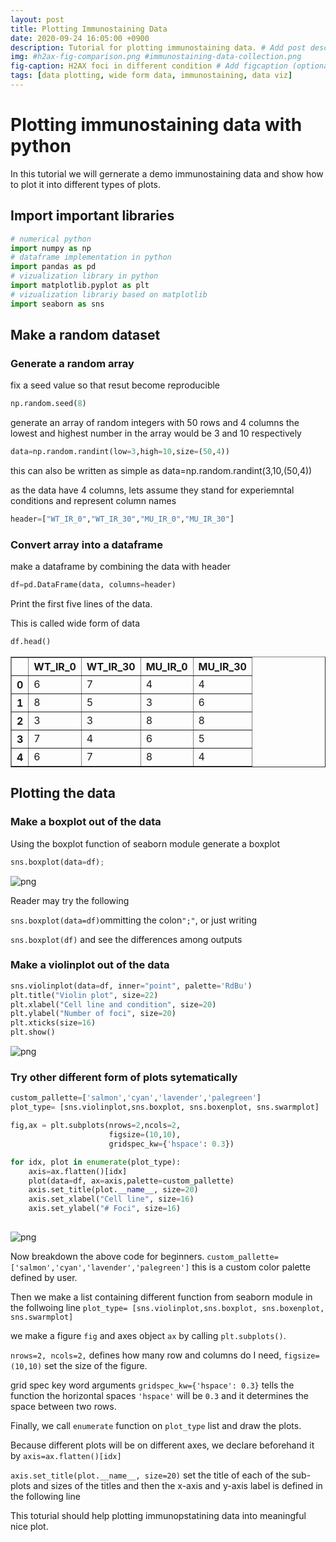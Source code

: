 ```yaml
---
layout: post
title: Plotting Immunostaining Data
date: 2020-09-24 16:05:00 +0900
description: Tutorial for plotting immunostaining data. # Add post description (optional)
img: #h2ax-fig-comparison.png #immunostaining-data-collection.png
fig-caption: H2AX foci in different condition # Add figcaption (optional)
tags: [data plotting, wide form data, immunostaining, data viz]
---
```

# Plotting immunostaining data with python
In this tutorial we will gernerate a demo immunostaining data and show how to plot it into different types of plots.

## Import important libraries


```python
# numerical python
import numpy as np
# dataframe implementation in python
import pandas as pd
# vizualization library in python
import matplotlib.pyplot as plt
# vizualization librariy based on matplotlib
import seaborn as sns
```

## Make a random dataset

### Generate a random array

fix a seed value so that resut become reproducible


```python
np.random.seed(8)
```

generate an array of random integers with 50 rows and 4 columns
the lowest and highest number in the array would be 3 and 10 respectively


```python
data=np.random.randint(low=3,high=10,size=(50,4))
```

this can also be written as simple as 
data=np.random.randint(3,10,(50,4))

as the data have 4 columns, lets assume they stand for
experiemntal conditions and represent column names


```python
header=["WT_IR_0","WT_IR_30","MU_IR_0","MU_IR_30"]
```

### Convert array into a dataframe
make a dataframe by combining the data with header


```python
df=pd.DataFrame(data, columns=header)
```

Print the first five lines of the data.

This is called wide form of data


```python
df.head()
```




<div>
<style scoped>
    .dataframe tbody tr th:only-of-type {
        vertical-align: middle;
    }

    .dataframe tbody tr th {
        vertical-align: top;
    }

    .dataframe thead th {
        text-align: right;
    }
</style>
<table border="1" class="dataframe">
  <thead>
    <tr style="text-align: right;">
      <th></th>
      <th>WT_IR_0</th>
      <th>WT_IR_30</th>
      <th>MU_IR_0</th>
      <th>MU_IR_30</th>
    </tr>
  </thead>
  <tbody>
    <tr>
      <th>0</th>
      <td>6</td>
      <td>7</td>
      <td>4</td>
      <td>4</td>
    </tr>
    <tr>
      <th>1</th>
      <td>8</td>
      <td>5</td>
      <td>3</td>
      <td>6</td>
    </tr>
    <tr>
      <th>2</th>
      <td>3</td>
      <td>3</td>
      <td>8</td>
      <td>8</td>
    </tr>
    <tr>
      <th>3</th>
      <td>7</td>
      <td>4</td>
      <td>6</td>
      <td>5</td>
    </tr>
    <tr>
      <th>4</th>
      <td>6</td>
      <td>7</td>
      <td>8</td>
      <td>4</td>
    </tr>
  </tbody>
</table>
</div>



## Plotting the data

### Make a boxplot out of the data
Using the boxplot function of seaborn module generate a boxplot



```python
sns.boxplot(data=df);
```


![png](simple_boxplot_wide_form.png)


Reader may try the following

`sns.boxplot(data=df)`ommitting the colon`";"`, or just writing 

`sns.boxplot(df)` and see the differences among outputs

### Make a violinplot out of  the data


```python
sns.violinplot(data=df, inner="point", palette='RdBu')
plt.title("Violin plot", size=22)
plt.xlabel("Cell line and condition", size=20)
plt.ylabel("Number of foci", size=20)
plt.xticks(size=16)
plt.show()
```


![png](violinplot_wide_form.png)


### Try other different form of plots sytematically


```python
custom_pallette=['salmon','cyan','lavender','palegreen']
plot_type= [sns.violinplot,sns.boxplot, sns.boxenplot, sns.swarmplot] 

fig,ax = plt.subplots(nrows=2,ncols=2, 
                      figsize=(10,10),
                      gridspec_kw={'hspace': 0.3})

for idx, plot in enumerate(plot_type):
    axis=ax.flatten()[idx]
    plot(data=df, ax=axis,palette=custom_pallette)
    axis.set_title(plot.__name__, size=20)
    axis.set_xlabel("Cell line", size=16)
    axis.set_ylabel("# Foci", size=16)
    
```


![png](seaborn_all_plots_wide_form.png)


Now breakdown the above code for beginners. 
`custom_pallette=['salmon','cyan','lavender','palegreen']` this is a custom color palette defined by user.

Then we make a list containing different function from seaborn module in the follwoing line `plot_type= [sns.violinplot,sns.boxplot, sns.boxenplot, sns.swarmplot] `

we make a figure `fig` and axes object `ax` by calling `plt.subplots()`.

`nrows=2, ncols=2,` defines how many row and columns do I need, `figsize=(10,10)` set the size of the figure.

grid spec key word arguments `gridspec_kw={'hspace': 0.3}` tells the function the horizontal spaces `'hspace'` will be `0.3` and it determines the space between two rows.

Finally, we call `enumerate` function on `plot_type` list and draw the plots.

Because different plots will be on different axes, we declare beforehand it by `axis=ax.flatten()[idx]`

`axis.set_title(plot.__name__, size=20)` set the title of each of the sub-plots and sizes of the titles and then the x-axis and y-axis label is defined in the following line

This toturial should help plotting immunopstatining data into meaningful nice plot.
